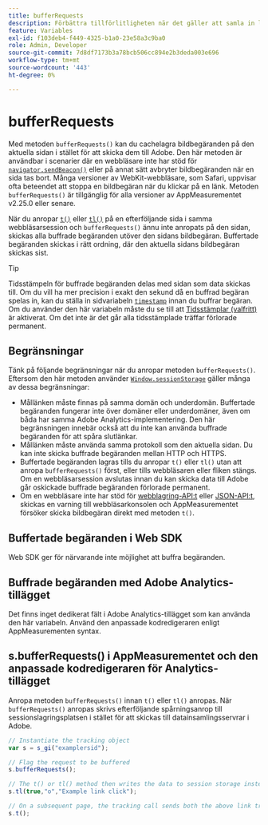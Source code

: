 ```yaml
---
title: bufferRequests
description: Förbättra tillförlitligheten när det gäller att samla in länkspårningsbegäranden för webbläsare som omedelbart tar bort sidan.
feature: Variables
exl-id: f103deb4-f449-4325-b1a0-23e58a3c9ba0
role: Admin, Developer
source-git-commit: 7d8df7173b3a78bcb506cc894e2b3deda003e696
workflow-type: tm+mt
source-wordcount: '443'
ht-degree: 0%

---
```


# bufferRequests

Med metoden `bufferRequests()` kan du cachelagra bildbegäranden på den aktuella sidan i stället för att skicka dem till Adobe. Den här metoden är användbar i scenarier där en webbläsare inte har stöd för [`navigator.sendBeacon()`](https://developer.mozilla.org/en-US/docs/Web/API/Navigator/sendBeacon) eller på annat sätt avbryter bildbegäranden när en sida tas bort. Många versioner av WebKit-webbläsare, som Safari, uppvisar ofta beteendet att stoppa en bildbegäran när du klickar på en länk. Metoden `bufferRequests()` är tillgänglig för alla versioner av AppMeasurementet v2.25.0 eller senare.

När du anropar [`t()`](t-method.md) eller [`tl()`](tl-method.md) på en efterföljande sida i samma webbläsarsession och `bufferRequests()` ännu inte anropats på den sidan, skickas alla buffrade begäranden utöver den sidans bildbegäran. Buffertade begäranden skickas i rätt ordning, där den aktuella sidans bildbegäran skickas sist.

>[!TIP]
>
>Tidsstämpeln för buffrade begäranden delas med sidan som data skickas till. Om du vill ha mer precision i exakt den sekund då en buffrad begäran spelas in, kan du ställa in sidvariabeln [`timestamp`](../page-vars/timestamp.md) innan du buffrar begäran. Om du använder den här variabeln måste du se till att [Tidsstämplar (valfritt)](/help/technotes/timestamps-optional.md) är aktiverat. Om det inte är det går alla tidsstämplade träffar förlorade permanent.

## Begränsningar

Tänk på följande begränsningar när du anropar metoden `bufferRequests()`. Eftersom den här metoden använder [`Window.sessionStorage`](https://developer.mozilla.org/en-US/docs/Web/API/Web_Storage_API) gäller många av dessa begränsningar:

* Mållänken måste finnas på samma domän och underdomän. Buffertade begäranden fungerar inte över domäner eller underdomäner, även om båda har samma Adobe Analytics-implementering. Den här begränsningen innebär också att du inte kan använda buffrade begäranden för att spåra slutlänkar.
* Mållänken måste använda samma protokoll som den aktuella sidan. Du kan inte skicka buffrade begäranden mellan HTTP och HTTPS.
* Buffertade begäranden lagras tills du anropar `t()` eller `tl()` utan att anropa `bufferRequests()` först, eller tills webbläsaren eller fliken stängs. Om en webbläsarsession avslutas innan du kan skicka data till Adobe går oskickade buffrade begäranden förlorade permanent.
* Om en webbläsare inte har stöd för [webblagring-API:t](https://developer.mozilla.org/en-US/docs/Web/API/Web_Storage_API) eller [JSON-API:t](https://developer.mozilla.org/en-US/docs/Web/JavaScript/Reference/Global_Objects/JSON), skickas en varning till webbläsarkonsolen och AppMeasurementet försöker skicka bildbegäran direkt med metoden `t()`.

## Buffertade begäranden i Web SDK

Web SDK ger för närvarande inte möjlighet att buffra begäranden.

## Buffrade begäranden med Adobe Analytics-tillägget

Det finns inget dedikerat fält i Adobe Analytics-tillägget som kan använda den här variabeln. Använd den anpassade kodredigeraren enligt AppMeasurementen syntax.

## s.bufferRequests() i AppMeasurementet och den anpassade kodredigeraren för Analytics-tillägget

Anropa metoden `bufferRequests()` innan `t()` eller `tl()` anropas. När `bufferRequests()` anropas skrivs efterföljande spårningsanrop till sessionslagringsplatsen i stället för att skickas till datainsamlingsservrar i Adobe.

```js
// Instantiate the tracking object
var s = s_gi("examplersid");

// Flag the request to be buffered
s.bufferRequests();

// The t() or tl() method then writes the data to session storage instead of sending it to Adobe
s.tl(true,"o","Example link click");

// On a subsequent page, the tracking call sends both the above link tracking call and the page view call
s.t();
```
